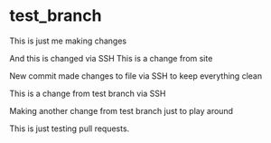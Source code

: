 # test_branch

This is just me making changes

And this is changed via SSH
This is a change from site

New commit made changes to file via SSH to keep everything clean

This is a change from test branch via SSH

Making another change from test branch just to play around

This is just testing pull requests.
